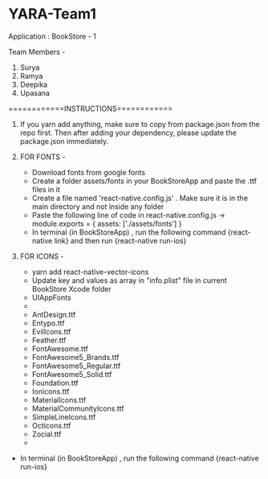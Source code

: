 # YARA-Team1
Application : BookStore - 1

Team Members - 
1. Surya
2. Ramya
3. Deepika
4. Upasana

============INSTRUCTIONS============
1. If you yarn add anything, make sure to copy from package.json from the repo first. Then after adding your dependency, please update the package.json immediately.

2.  FOR FONTS -
    - Download fonts from google fonts 
    - Create a folder assets/fonts in your BookStoreApp and paste the .ttf files in it
    - Create a file named 'react-native.config.js' . Make sure it is in the main directory and not inside any folder
    - Paste the following line of code in react-native.config.js
          ->         module.exports = { assets: ['./assets/fonts'] }
    - In terminal (in BookStoreApp) , run the following command
         {react-native link} and then run 
         {react-native run-ios}
         
         
3. FOR ICONS -
   - yarn add react-native-vector-icons
   - Update key and values as array in "info.plist" file in current BookStore Xcode folder
   - <key>UIAppFonts</key>
   -  <array>
   - <string>AntDesign.ttf</string>
   - <string>Entypo.ttf</string>
   - <string>EvilIcons.ttf</string>
   - <string>Feather.ttf</string>
   - <string>FontAwesome.ttf</string>
   - <string>FontAwesome5_Brands.ttf</string>
   - <string>FontAwesome5_Regular.ttf</string>
   - <string>FontAwesome5_Solid.ttf</string>
   - <string>Foundation.ttf</string>
   - <string>Ionicons.ttf</string>
   - <string>MaterialIcons.ttf</string>
   - <string>MaterialCommunityIcons.ttf</string>
   - <string>SimpleLineIcons.ttf</string>
   - <string>Octicons.ttf</string>
   - <string>Zocial.ttf</string>
   - </array>
  - In terminal (in BookStoreApp) , run the following command
         {react-native run-ios}
         
